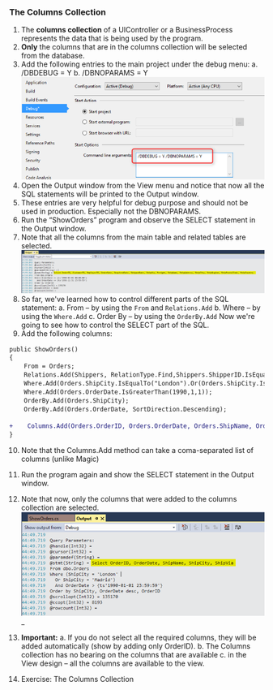 ﻿### The Columns Collection

1. The **columns collection** of a UIController or a BusinessProcess represents the data that is being used by the program.
2. **Only** the columns that are in the columns collection will be selected from the database.
3. Add the following entries to the main project under the debug menu:
    a.	/DBDEBUG = Y
    b.	/DBNOPARAMS = Y
![Debug menu](Debug_menu.png)
4.	Open the Output window from the View menu and notice that now all the SQL statements will be printed to the Output window.
5.	These entries are very helpful for debug purpose and should not be used in production. Especially not the DBNOPARAMS.
6.	Run the “ShowOrders” program and observe the SELECT statement in the Output window.
7.	Note that all the columns from the main table and related tables are selected.
![Output window](Output_window.png)
8.	So far, we've learned how to control different parts of the SQL statement:
    a. From – by using the `From` and `Relations.Add`
    b. Where – by using the `Where.Add` 
    c. Order By – by using the `OrderBy.Add`
Now we're going to see how to control the SELECT part of the SQL.
9.	Add the following columns:
```diff
public ShowOrders()
{
    From = Orders;
    Relations.Add(Shippers, RelationType.Find,Shippers.ShipperID.IsEqualTo(Orders.ShipVia));
    Where.Add(Orders.ShipCity.IsEqualTo("London").Or(Orders.ShipCity.IsEqualTo("Madrid")));
    Where.Add(Orders.OrderDate.IsGreaterThan(1990,1,1));
    OrderBy.Add(Orders.ShipCity);
    OrderBy.Add(Orders.OrderDate, SortDirection.Descending);

+    Columns.Add(Orders.OrderID, Orders.OrderDate, Orders.ShipName, Orders.ShipCity, Orders.ShipVia, Shippers.ShipperID, Shippers.CompanyName);
}
```

10. Note that the Columns.Add method can take a coma-separated list of columns (unlike Magic)
11. Run the program again and show the SELECT statement in the Output window.
12. Note that now, only the columns that were added to the columns collection are selected.
![Output window with columns collection](Output_window_with_columns_collection.png)_
13. **Important:**
    a. If you do not select all the required columns, they will be added automatically (show by adding only OrderID).
    b. The Columns collection has no bearing on the columns that are available 
    c. in the View design – all the columns are available to the view.

14. Exercise: The Columns Collection


